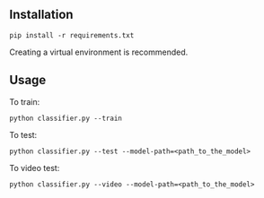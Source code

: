 ## Installation

```
pip install -r requirements.txt
```

Creating a virtual environment is recommended.

## Usage

To train:

```
python classifier.py --train
```

To test:

```
python classifier.py --test --model-path=<path_to_the_model>
```

To video test:

```
python classifier.py --video --model-path=<path_to_the_model>
```